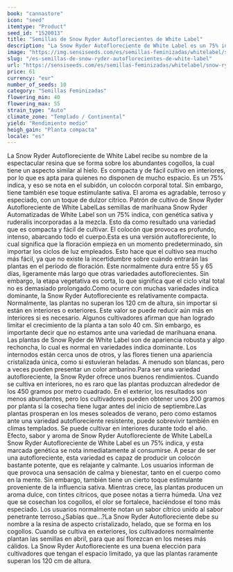 ```yaml
---
book: "cannastore"
icon: "seed"
itemtype: "Product"
seed_id: "1520013"
title: "Semillas de Snow Ryder Autoflorecientes de White Label"
description: "La Snow Ryder Autofloreciente de White Label es un 75% indica, 25% sativa. De rendimiento abundante y subidón relajante, su aroma es terroso, cítrico."
image: "https://img.sensiseeds.com/es/semillas-feminizadas/whitelabel/snow-ryder-feminizada-image.png"
slug: "/es-semillas-de-snow-ryder-autoflorecientes-de-white-label"
url: "https://sensiseeds.com/es/semillas-feminizadas/whitelabel/snow-ryder-feminizada?a_aid=cannastore"
price: 61
currency: "eur"
number_of_seeds: 10
category: "Semillas Feminizadas"
flowering_min: 40
flowering_max: 55
strain_type: "Auto"
climate_zone: "Templado / Continental"
yield: "Rendimiento medio"
heigh_gain: "Planta compacta"
locale: "es"
---
```

La Snow Ryder Autofloreciente de White Label recibe su nombre de la espectacular resina que se forma sobre los abundantes cogollos, la cual tiene un aspecto similar al hielo. Es compacta y de fácil cultivo en interiores, por lo que es apta para quienes no disponen de mucho espacio. Es un 75% indica, y eso se nota en el subidón, un colocón corporal total. Sin embargo, tiene también ese toque estimulante sativa. El aroma es agradable, terroso y especiado, con un toque de dulzor cítrico. Patrón de cultivo de Snow Ryder Autofloreciente de White LabelLas semillas de marihuana Snow Ryder Automatizadas de White Label son un 75% indica, con genética sativa y ruderalis incorporadas a la mezcla. Esto da como resultado una variedad que es compacta y fácil de cultivar. El colocón que provoca es profundo, intenso, abarcando todo el cuerpo.Esta es una versión autofloreciente, lo cual significa que la floración empieza en un momento predeterminado, sin importar los ciclos de luz empleados. Esto hace que el cultivo sea mucho más fácil, ya que no existe la incertidumbre sobre cuándo entrarán las plantas en el periodo de floración. Este normalmente dura entre 55 y 65 días, ligeramente más largo que otras variedades autoflorecientes. Sin embargo, la etapa vegetativa es corta, lo que significa que el ciclo vital total no es demasiado prolongado.Como ocurre con muchas variedades indica dominante, la Snow Ryder Autofloreciente es relativamente compacta. Normalmente, las plantas no superan los 120 cm de altura, sin importar si están en interiores o exteriores. Este valor se puede reducir aún más en interiores si es necesario. Algunos cultivadores afirman que han logrado limitar el crecimiento de la planta a tan solo 40 cm. Sin embargo, es importante decir que no estamos ante una variedad de marihuana enana. Las plantas de Snow Ryder de White Label son de apariencia robusta y algo rechoncha, lo cual es normal en variedades indica dominante. Los internodos están cerca unos de otros, y las flores tienen una apariencia cristalizada única, como si estuvieran heladas. A menudo son blancas, pero a veces pueden presentar un color ambarino.Para ser una variedad autofloreciente, la Snow Ryder ofrece unos buenos rendimientos. Cuando se cultiva en interiores, no es raro que las plantas produzcan alrededor de los 450 gramos por metro cuadrado. En el exterior, los resultados son menos abundantes, pero los cultivadores pueden obtener unos 200 gramos por planta si la cosecha tiene lugar antes del inicio de septiembre.Las plantas prosperan en los meses soleados de verano, pero como estamos ante una variedad autofloreciente resistente, puede sobrevivir también en climas templados. Se puede cultivar en interiores durante todo el año. Efecto, sabor y aroma de Snow Ryder Autofloreciente de White LabelLa Snow Ryder Autofloreciente de White Label es un 75% indica, y esta marcada genética se nota inmediatamente al consumirse. A pesar de ser una autofloreciente, esta variedad es capaz de producir un colocón bastante potente, que es relajante y calmante. Los usuarios informan de que provoca una sensación de calma y bienestar, tanto en el cuerpo como en la mente. Sin embargo, también tiene un cierto toque estimulante proveniente de la influencia sativa. Mientras crece, las plantas producen un aroma dulce, con tintes cítricos, que posee notas a tierra húmeda. Una vez que se cosechan los cogollos, el olor se fortalece, haciéndose el tono más especiado. Los usuarios normalmente notan un sabor cítrico unido al sabor penetrante terroso.¿Sabías que…?La Snow Ryder Autofloreciente debe su nombre a la resina de aspecto cristalizado, helado, que se forma en los cogollos. Cuando se cultiva en exteriores, los cultivadores normalmente plantan las semillas en abril, para que así florezcan en los meses más cálidos. La Snow Ryder Autofloreciente es una buena elección para cultivadores que tengan el espacio limitado, ya que las plantas raramente superan los 120 cm de altura.
